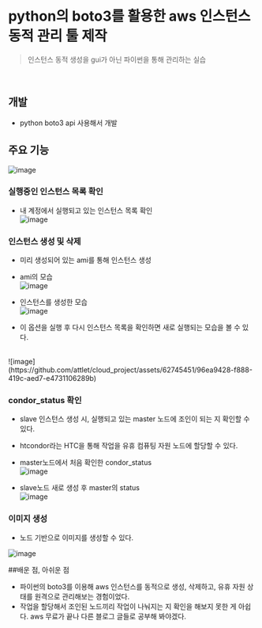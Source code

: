 # python의 boto3를 활용한 aws 인스턴스 동적 관리 툴 제작 


> 인스턴스 동적 생성을 gui가 아닌 파이썬을 통해 관리하는 실습

<br>

## 개발 

- python boto3 api 사용해서 개발


## 주요 기능

![image](https://github.com/attlet/cloud_project/assets/62745451/1d1820c0-dad2-4477-b1ee-5e93773b18ff)


### 실행중인 인스턴스 목록 확인 
- 내 계정에서 실행되고 있는 인스턴스 목록 확인
  <br>
![image](https://github.com/attlet/cloud_project/assets/62745451/e96253b2-f4e3-4f72-b412-ae772b87bd05)


### 인스턴스 생성 및 삭제
- 미리 생성되어 있는 ami를 통해 인스턴스 생성

- ami의 모습<br>
![image](https://github.com/attlet/cloud_project/assets/62745451/075f4775-7665-4d60-b79f-3187b960ca9d)

- 인스턴스를 생성한 모습<br>
![image](https://github.com/attlet/cloud_project/assets/62745451/14985243-f569-4916-8cba-1683076ccf74)

- 이 옵션을 실행 후 다시 인스턴스 목록을 확인하면 새로 실행되는 모습을 볼 수 있다.
<br>
![image](https://github.com/attlet/cloud_project/assets/62745451/96ea9428-f888-419c-aed7-e4731106289b)


### condor_status 확인

- slave 인스턴스 생성 시, 실행되고 있는 master 노드에 조인이 되는 지 확인할 수 있다.
- htcondor라는 HTC을 통해 작업을 유휴 컴퓨팅 자원 노드에 할당할 수 있다.

- master노드에서 처음 확인한 condor_status <br>
![image](https://github.com/attlet/cloud_project/assets/62745451/d60c5464-5b3f-4c54-89d4-36a8cbccdac3)

- slave노드 새로 생성 후 master의 status <br>
![image](https://github.com/attlet/cloud_project/assets/62745451/7375d8e7-82de-4ce3-bf77-115ec7d8edf4)

### 이미지 생성
- 노드 기반으로 이미지를 생성할 수 있다.

![image](https://github.com/attlet/cloud_project/assets/62745451/f318a9d3-ae27-42b4-a684-63d74431bf2c)



##배운 점, 아쉬운 점

- 파이썬의 boto3를 이용해 aws 인스턴스를 동적으로 생성, 삭제하고, 유휴 자원 상태를 원격으로 관리해보는 경험이었다.
- 작업을 할당해서 조인된 노드끼리 작업이 나눠지는 지 확인을 해보지 못한 게 아쉽다. aws 무료가 끝나 다른 블로그 글들로 공부해 봐야겠다.




